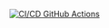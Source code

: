 [![CI/CD GitHub Actions](АДРЕС-ПРОЕКТА/actions/workflows/python-test.yml/badge.svg)](https://github.com/АДРЕС-ПРОЕКТА/actions/workflows/python-test.yml)
